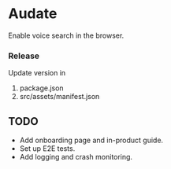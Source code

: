 # Audate

Enable voice search in the browser.

### Release

Update version in 

1. package.json
2. src/assets/manifest.json


## TODO
- Add onboarding page and in-product guide.
- Set up E2E tests.
- Add logging and crash monitoring.